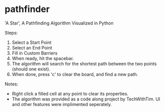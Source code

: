 # pathfinder
'A Star', A Pathfinding Algorithm Visualized in Python

Steps:
1) Select a Start Point
2) Select an End Point
3) Fill in Custom Barriers
4) When ready, hit the spacebar.
5) The algorithm will search for the shortest path between the two points (should one exist).
6) When done, press 'c' to clear the board, and find a new path.

Notes:
- Right click a filled cell at any point to clear its properties.
- The algorithm was provided as a code along project by TechWithTim. UI and other features were implimented seperately.
